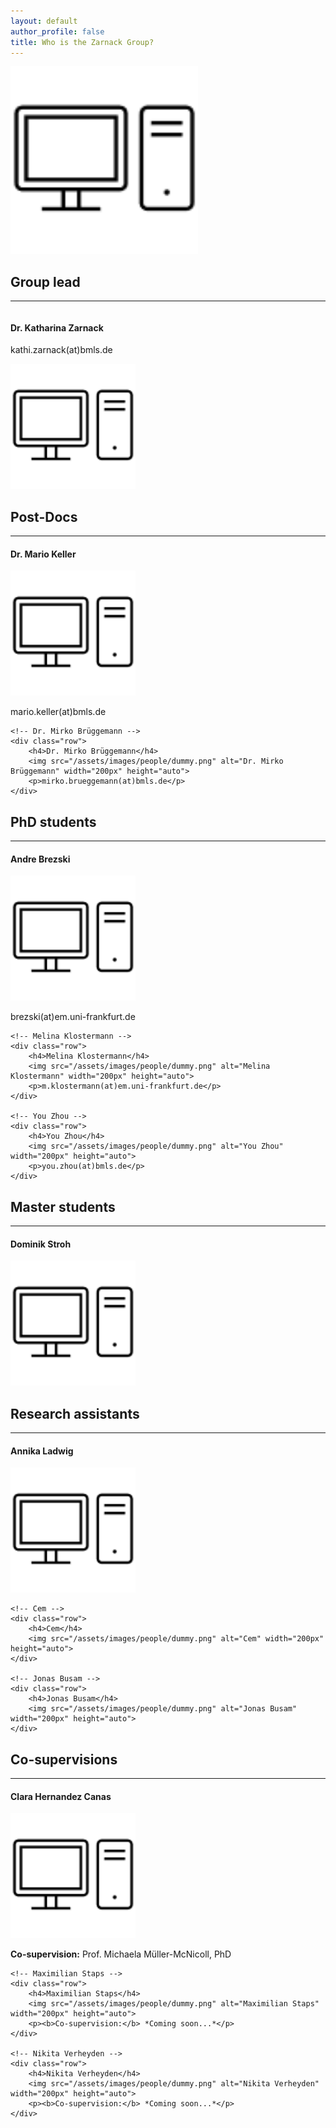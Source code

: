 ```yaml
---
layout: default
author_profile: false
title: Who is the Zarnack Group?
---
```


<!-- Group picture -->
<div class="row">
	 <img src="/assets/images/people/dummy.png" alt="Zarnack Group" width="300px" height="auto"> 
</div>

<!-- Group lead -->
<div class="container">  
	<h2>Group lead</h2>
	<hr>
	<!-- Dr. Katharina Zarnack -->
	<div class="row">
		<div class="column">
			<h4>Dr. Katharina Zarnack</h4>
			<p>kathi.zarnack(at)bmls.de</p>
		</div>
		<div class="column">
			<img src="/assets/images/people/dummy.png" alt="Dr. Katharina Zarnack" width="200px" height="auto">
		</div>
	</div>
</div>

<!-- Post-Docs -->
<div class="row">
	<h2>Post-Docs</h2>
	<hr>
	<!-- Dr. Mario Keller -->
	<div class="row">
		<h4>Dr. Mario Keller</h4>
		<img src="/assets/images/people/dummy.png" alt="Dr. Mario Keller" width="200px" height="auto"> 
		<p>mario.keller(at)bmls.de</p>
	</div>
	
	<!-- Dr. Mirko Brüggemann -->
	<div class="row">
		<h4>Dr. Mirko Brüggemann</h4>
		<img src="/assets/images/people/dummy.png" alt="Dr. Mirko Brüggemann" width="200px" height="auto"> 
		<p>mirko.brueggemann(at)bmls.de</p>
	</div>
</div>

<!-- PhD students -->
<div class="row">
	<h2>PhD students</h2>
	<hr>
	<!-- Andre Brezski -->
	<div class="row">
		<h4>Andre Brezski</h4>
		<img src="/assets/images/people/dummy.png" alt="Andre Brezski" width="200px" height="auto"> 
		<p>brezski(at)em.uni-frankfurt.de</p>
	</div>

	<!-- Melina Klostermann -->
	<div class="row">
		<h4>Melina Klostermann</h4>
		<img src="/assets/images/people/dummy.png" alt="Melina Klostermann" width="200px" height="auto"> 
		<p>m.klostermann(at)em.uni-frankfurt.de</p>
	</div>

	<!-- You Zhou -->
	<div class="row">
		<h4>You Zhou</h4>
		<img src="/assets/images/people/dummy.png" alt="You Zhou" width="200px" height="auto"> 
		<p>you.zhou(at)bmls.de</p>
	</div>
</div>

<!-- Master students -->
<div class="row">
	<h2>Master students</h2>
	<hr>
	<!-- Dominik Stroh -->
	<div class="row">
		<h4>Dominik Stroh</h4>
		<img src="/assets/images/people/dummy.png" alt="Dominik Stroh" width="200px" height="auto"> 
	</div>
</div>

<!-- Research assistants -->
<div class="row">
	<h2>Research assistants</h2>
	<hr>
	<!-- Annika Ladwig -->
	<div class="row">
		<h4>Annika Ladwig</h4>
		<img src="/assets/images/people/dummy.png" alt="Annika Ladwig" width="200px" height="auto"> 
	</div>
	
	<!-- Cem -->
	<div class="row">
		<h4>Cem</h4>
		<img src="/assets/images/people/dummy.png" alt="Cem" width="200px" height="auto"> 
	</div>
	
	<!-- Jonas Busam -->
	<div class="row">
		<h4>Jonas Busam</h4>
		<img src="/assets/images/people/dummy.png" alt="Jonas Busam" width="200px" height="auto"> 
	</div>
</div>

<!-- Co-supervisions -->
<div class="row">
	<h2>Co-supervisions</h2>
	<hr>
	<!-- Clara Hernandez Canas-->
	<div class="row">
		<h4>Clara Hernandez Canas</h4>
		<img src="/assets/images/people/dummy.png" alt="Clara Hernandez Canas" width="200px" height="auto"> 
		<p><b>Co-supervision:</b> Prof. Michaela Müller-McNicoll, PhD</p>
	</div>
	
	<!-- Maximilian Staps -->
	<div class="row">
		<h4>Maximilian Staps</h4>
		<img src="/assets/images/people/dummy.png" alt="Maximilian Staps" width="200px" height="auto"> 
		<p><b>Co-supervision:</b> *Coming soon...*</p>
	</div>
	
	<!-- Nikita Verheyden -->
	<div class="row">
		<h4>Nikita Verheyden</h4>
		<img src="/assets/images/people/dummy.png" alt="Nikita Verheyden" width="200px" height="auto"> 
		<p><b>Co-supervision:</b> *Coming soon...*</p>
	</div>
</div>
